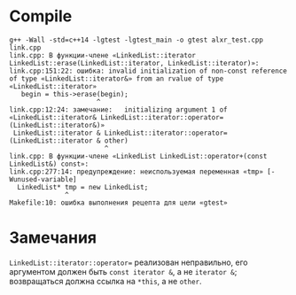 # Compile
```
g++ -Wall -std=c++14 -lgtest -lgtest_main -o gtest alxr_test.cpp link.cpp
link.cpp: В функции-члене «LinkedList::iterator LinkedList::erase(LinkedList::iterator, LinkedList::iterator)»:
link.cpp:151:22: ошибка: invalid initialization of non-const reference of type «LinkedList::iterator&» from an rvalue of type «LinkedList::iterator»
   begin = this->erase(begin);
                      ^
link.cpp:12:24: замечание:   initializing argument 1 of «LinkedList::iterator& LinkedList::iterator::operator=(LinkedList::iterator&)»
 LinkedList::iterator & LinkedList::iterator::operator=(LinkedList::iterator & other)
                        ^
link.cpp: В функции-члене «LinkedList LinkedList::operator+(const LinkedList&) const»:
link.cpp:277:14: предупреждение: неиспользуемая переменная «tmp» [-Wunused-variable]
  LinkedList* tmp = new LinkedList;
              ^
Makefile:10: ошибка выполнения рецепта для цели «gtest»
```

# Замечания

`LinkedList::iterator::operator=` реализован неправильно, его аргументом должен быть `const iterator &`,
а не `iterator &`; возвращаться должна ссылка на `*this`, а не `other`.
